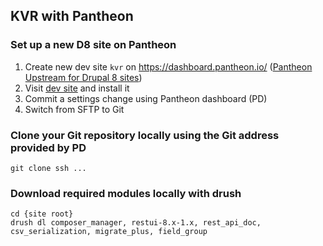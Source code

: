 ## KVR with Pantheon

### Set up a new D8 site on Pantheon

1. Create new dev site `kvr` on https://dashboard.pantheon.io/ ([Pantheon Upstream for Drupal 8 sites](https://github.com/pantheon-systems/drops-8))
2. Visit [dev site](http://dev-kvr.pantheon.io/) and install it
3. Commit a settings change using Pantheon dashboard (PD)
4. Switch from SFTP to Git

### Clone your Git repository locally using the Git address provided by PD

    git clone ssh ...

### Download required modules locally with drush

    cd {site root}
    drush dl composer_manager, restui-8.x-1.x, rest_api_doc, csv_serialization, migrate_plus, field_group

